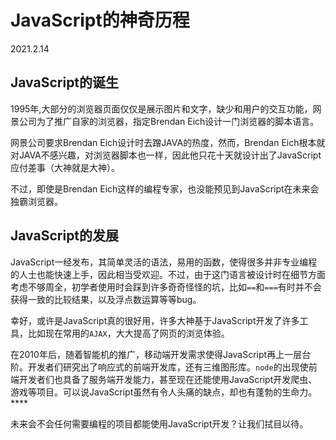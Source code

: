# JavaScript的神奇历程

2021.2.14

## JavaScript的诞生

1995年,大部分的浏览器页面仅仅是展示图片和文字，缺少和用户的交互功能，网景公司为了推广自家的浏览器，指定Brendan Eich设计一门浏览器的脚本语言。

网景公司要求Brendan Eich设计时去蹭JAVA的热度，然而，Brendan Eich根本就对JAVA不感兴趣，对浏览器脚本也一样，因此他只花十天就设计出了JavaScript应付差事（大神就是大神）。

不过，即使是Brendan Eich这样的编程专家，也没能预见到JavaScript在未来会独霸浏览器。

## JavaScript的发展

JavaScript一经发布，其简单灵活的语法，易用的函数，使得很多并非专业编程的人士也能快速上手，因此相当受欢迎。不过，由于这门语言被设计时在细节方面考虑不够周全，初学者使用时会踩到许多奇奇怪怪的坑，比如`==`和`===`有时并不会获得一致的比较结果，以及浮点数运算等等bug。

幸好，或许是JavaScript真的很好用，许多大神基于JavaScript开发了许多工具，比如现在常用的`AJAX`，大大提高了网页的浏览体验。

在2010年后，随着智能机的推广，移动端开发需求使得JavaScript再上一层台阶。开发者们研究出了响应式的前端开发库，还有三维图形库。`node`的出现使前端开发者们也具备了服务端开发能力，甚至现在还能使用JavaScript开发爬虫、游戏等项目。可以说JavaScript虽然有令人头痛的缺点，却也有蓬勃的生命力。****

未来会不会任何需要编程的项目都能使用JavaScript开发？让我们拭目以待。

